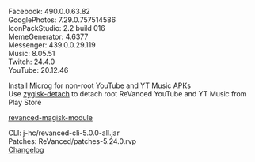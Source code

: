 Facebook: 490.0.0.63.82  
GooglePhotos: 7.29.0.757514586  
IconPackStudio: 2.2 build 016  
MemeGenerator: 4.6377  
Messenger: 439.0.0.29.119  
Music: 8.05.51  
Twitch: 24.4.0  
YouTube: 20.12.46  

Install [Microg](https://github.com/ReVanced/GmsCore/releases) for non-root YouTube and YT Music APKs  
Use [zygisk-detach](https://github.com/j-hc/zygisk-detach) to detach root ReVanced YouTube and YT Music from Play Store  

[revanced-magisk-module](https://github.com/j-hc/revanced-magisk-module)
  
CLI: j-hc/revanced-cli-5.0.0-all.jar  
Patches: ReVanced/patches-5.24.0.rvp  
[Changelog](https://github.com/ReVanced/revanced-patches/releases/tag/v5.24.0)  

